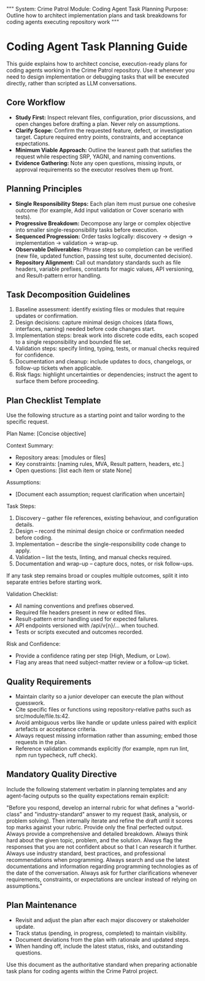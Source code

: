 """
System: Crime Patrol
Module: Coding Agent Task Planning
Purpose: Outline how to architect implementation plans and task breakdowns for coding agents executing repository work
"""
# Coding Agent Task Planning Guide

This guide explains how to architect concise, execution-ready plans for coding agents working in the Crime Patrol repository. Use it whenever you need to design implementation or debugging tasks that will be executed directly, rather than scripted as LLM conversations.

## Core Workflow
- **Study First:** Inspect relevant files, configuration, prior discussions, and open changes before drafting a plan. Never rely on assumptions.
- **Clarify Scope:** Confirm the requested feature, defect, or investigation target. Capture required entry points, constraints, and acceptance expectations.
- **Minimum Viable Approach:** Outline the leanest path that satisfies the request while respecting SRP, YAGNI, and naming conventions.
- **Evidence Gathering:** Note any open questions, missing inputs, or approval requirements so the executor resolves them up front.

## Planning Principles
- **Single Responsibility Steps:** Each plan item must pursue one cohesive outcome (for example, Add input validation or Cover scenario with tests).
- **Progressive Breakdown:** Decompose any large or complex objective into smaller single-responsibility tasks before execution.
- **Sequenced Progression:** Order tasks logically: discovery → design → implementation → validation → wrap-up.
- **Observable Deliverables:** Phrase steps so completion can be verified (new file, updated function, passing test suite, documented decision).
- **Repository Alignment:** Call out mandatory standards such as file headers, variable prefixes, constants for magic values, API versioning, and Result-pattern error handling.

## Task Decomposition Guidelines
1. Baseline assessment: identify existing files or modules that require updates or confirmation.
2. Design decisions: capture minimal design choices (data flows, interfaces, naming) needed before code changes start.
3. Implementation steps: break work into discrete code edits, each scoped to a single responsibility and bounded file set.
4. Validation steps: specify linting, typing, tests, or manual checks required for confidence.
5. Documentation and cleanup: include updates to docs, changelogs, or follow-up tickets when applicable.
6. Risk flags: highlight uncertainties or dependencies; instruct the agent to surface them before proceeding.

## Plan Checklist Template
Use the following structure as a starting point and tailor wording to the specific request.

Plan Name: [Concise objective]

Context Summary:
- Repository areas: [modules or files]
- Key constraints: [naming rules, MVA, Result pattern, headers, etc.]
- Open questions: [list each item or state None]

Assumptions:
- [Document each assumption; request clarification when uncertain]

Task Steps:
1. Discovery – gather file references, existing behaviour, and configuration details.
2. Design – record the minimal design choice or confirmation needed before coding.
3. Implementation – describe the single-responsibility code change to apply.
4. Validation – list the tests, linting, and manual checks required.
5. Documentation and wrap-up – capture docs, notes, or risk follow-ups.

If any task step remains broad or couples multiple outcomes, split it into separate entries before starting work.

Validation Checklist:
- All naming conventions and prefixes observed.
- Required file headers present in new or edited files.
- Result-pattern error handling used for expected failures.
- API endpoints versioned with /api/v{n}/... when touched.
- Tests or scripts executed and outcomes recorded.

Risk and Confidence:
- Provide a confidence rating per step (High, Medium, or Low).
- Flag any areas that need subject-matter review or a follow-up ticket.

## Quality Requirements
- Maintain clarity so a junior developer can execute the plan without guesswork.
- Cite specific files or functions using repository-relative paths such as src/module/file.ts:42.
- Avoid ambiguous verbs like handle or update unless paired with explicit artefacts or acceptance criteria.
- Always request missing information rather than assuming; embed those requests in the plan.
- Reference validation commands explicitly (for example, npm run lint, npm run typecheck, ruff check).

## Mandatory Quality Directive
Include the following statement verbatim in planning templates and any agent-facing outputs so the quality expectations remain explicit:

"Before you respond, develop an internal rubric for what defines a "world-class" and "industry-standard" answer to my request (task, analysis, or problem solving). Then internally iterate and refine the draft until it scores top marks against your rubric. Provide only the final perfected output. Always provide a comprehensive and detailed breakdown. Always think hard about the given topic, problem, and the solution. Always flag the responses that you are not confident about so that I can research it further. Always use industry standard, best practices, and professional recommendations when programming. Always search and use the latest documentations and information regarding programming technologies as of the date of the conversation. Always ask for further clarifications whenever requirements, constraints, or expectations are unclear instead of relying on assumptions."

## Plan Maintenance
- Revisit and adjust the plan after each major discovery or stakeholder update.
- Track status (pending, in progress, completed) to maintain visibility.
- Document deviations from the plan with rationale and updated steps.
- When handing off, include the latest status, risks, and outstanding questions.

Use this document as the authoritative standard when preparing actionable task plans for coding agents within the Crime Patrol project.
